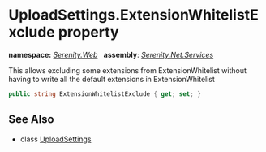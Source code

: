 # UploadSettings.ExtensionWhitelistExclude property
**namespace:** *[Serenity.Web](../../README.md#serenity.web-namespace)*   **assembly**: *[Serenity.Net.Services](../../README.md)*

This allows excluding some extensions from ExtensionWhitelist without having to write all the default extensions in ExtensionWhitelist

```csharp
public string ExtensionWhitelistExclude { get; set; }
```

## See Also

* class [UploadSettings](../UploadSettings.md)